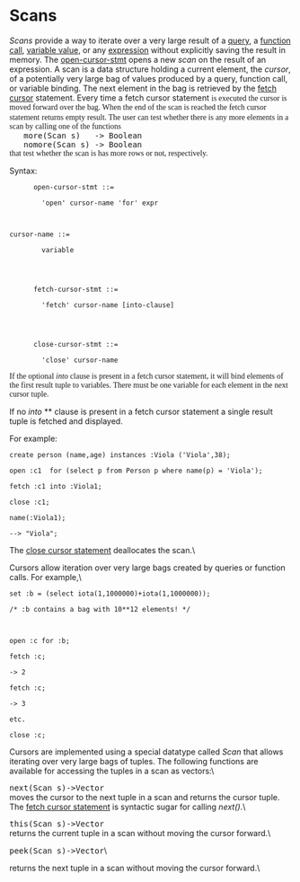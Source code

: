 # Scans

*Scans* provide a way to iterate over a very large result of a
[query](#query-statement), a [function call](#function-call), [variable
value](#variables), or any [expression](#expressions) without explicitly
saving the result in memory. The [open-cursor-stmt](#open-cursor) opens
a new <span style="font-style: italic;">scan</span> on the result of an
expression. A scan is a data structure holding a current element, the
<span style="font-style: italic;">cursor</span>, of a potentially very
large bag of values produced by a query, function call, or variable
binding. The next element in the bag is retrieved by the [fetch
cursor](#fetch-statement) statement. Every time a fetch cursor statement
<span style="font-family: Times New Roman;"> is executed the cursor is
moved forward over the bag. When the end of the scan is reached the
fetch cursor statement</span> <span style="font-family: Times
      New Roman;"> returns empty result. The user can test whether there
is any more elements in a scan by calling one of the functions\
 </span> <span style="font-family: monospace;">   more(Scan s)   -&gt;
Boolean\
    nomore(Scan s) -&gt; Boolean\
 </span> <span style="font-family: Times New Roman;">that test whether
the scan is has more rows or not, respectively. </span> <span
style="font-family: Times New Roman;">\
 </span>

Syntax:

          open-cursor-stmt ::=

            'open' cursor-name 'for' expr



    cursor-name ::= 

            variable 




          fetch-cursor-stmt ::= 

            'fetch' cursor-name [into-clause]




          close-cursor-stmt ::=

            'close' cursor-name

<span style="font-family: Times New Roman;">If the optional *into*
clause is present in a fetch cursor statement, it will bind elements of
the first result tuple to variables. There must be one variable for each
element in the next cursor tuple. <span
style="font-family: Times New Roman;"> </span></span>

If no *into* ** clause is
present in a fetch cursor statement a single result tuple is fetched and
displayed.

For example:

    create person (name,age) instances :Viola ('Viola',38);

    open :c1  for (select p from Person p where name(p) = 'Viola'); 

    fetch :c1 into :Viola1;

    close :c1; 

    name(:Viola1); 

    --> "Viola";



The [close cursor statement](#close-cursor) deallocates the scan.\

Cursors allow iteration over very large bags created by queries or
function calls. For example,\

    set :b = (select iota(1,1000000)+iota(1,1000000));

    /* :b contains a bag with 10**12 elements! */



    open :c for :b;

    fetch :c;

    -> 2

    fetch :c;

    -> 3

    etc.

    close :c;

<span style="font-family: Times New Roman;"></span> <span
style="font-family: Times New Roman;"> </span>

Cursors are implemented using a special datatype called <span
style="font-style: italic;">Scan</span> that allows iterating over very
large bags of tuples. The following functions are available for
accessing the tuples in a scan as vectors:\



<span style="font-family: monospace;">next(Scan s)-&gt;Vector</span>\
 moves the cursor to the next tuple in a scan and returns the cursor
tuple. The [fetch cursor statement](#fetch-statement) is syntactic sugar
for calling *next()*.\



<span style="font-family: monospace;">this(Scan s)-&gt;Vector</span>\
 returns the current tuple in a scan without moving the cursor forward.\

 <span
style="font-family: monospace;">peek(Scan s)-&gt;Vector</span>\


returns the next tuple in a scan without moving the cursor forward.\
